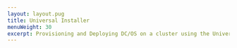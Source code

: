 ```yaml
---
layout: layout.pug
title: Universal Installer
menuWeight: 30
excerpt: Provisioning and Deploying DC/OS on a cluster using the Universal Installer
---
```

